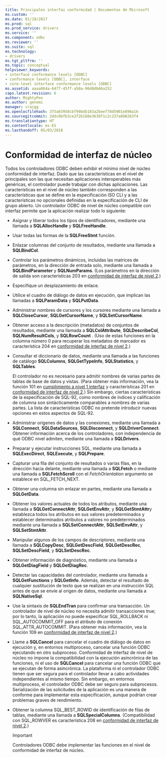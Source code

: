 ```yaml
---
title: Principales interfaz conformidad | Documentos de Microsoft
ms.custom: ''
ms.date: 01/19/2017
ms.prod: sql
ms.prod_service: drivers
ms.service: ''
ms.component: odbc
ms.reviewer: ''
ms.suite: sql
ms.technology:
- drivers
ms.tgt_pltfrm: ''
ms.topic: conceptual
helpviewer_keywords:
- interface conformance levels [ODBC]
- conformance levels [ODBC], interface
- core-level interface conformance levels [ODBC]
ms.assetid: aaaa864a-6477-45ff-a50a-96d8db66a252
caps.latest.revision: 6
author: MightyPen
ms.author: genemi
manager: craigg
ms.openlocfilehash: 375a83958cbf99bdb183a2beef78d5901e896a16
ms.sourcegitcommit: 2ddc0bfb3ce2f2b160e3638f1c2c237a898263f4
ms.translationtype: HT
ms.contentlocale: es-ES
ms.lasthandoff: 05/03/2018
---
```

# <a name="core-interface-conformance"></a>Conformidad de interfaz de núcleo
Todos los controladores ODBC deben exhibir el mínimo nivel de núcleo conformidad de interfaz. Dado que las características en el nivel de principales son las que necesitan aplicaciones interoperables más genéricas, el controlador puede trabajar con dichas aplicaciones. Las características en el nivel de núcleo también corresponden a las características que se define en la especificación ISO CLI y a las características no opcionales definidas en la especificación de CLI de grupo abierto. Un controlador ODBC de nivel de núcleo compatible con interfaz permite que la aplicación realizar todo lo siguiente:  
  
-   Asignar y liberar todos los tipos de identificadores, mediante una llamada a **SQLAllocHandle** y **SQLFreeHandle**.  
  
-   Usar todas las formas de la **SQLFreeStmt** función.  
  
-   Enlazar columnas del conjunto de resultados, mediante una llamada a **SQLBindCol**.  
  
-   Controlar los parámetros dinámicos, incluidas las matrices de parámetros, en la dirección de entrada solo, mediante una llamada a **SQLBindParameter** y **SQLNumParams**. (Los parámetros en la dirección de salida son características 203 en [conformidad de interfaz de nivel 2](../../../odbc/reference/develop-app/level-2-interface-conformance.md).)  
  
-   Especifique un desplazamiento de enlace.  
  
-   Utilice el cuadro de diálogo de datos en ejecución, que implican las llamadas a **SQLParamData** y **SQLPutData**.  
  
-   Administrar nombres de cursores y los cursores mediante una llamada a **SQLCloseCursor**, **SQLGetCursorName**, y **SQLSetCursorName**.  
  
-   Obtener acceso a la descripción (metadatos) de conjuntos de resultados, mediante una llamada a **SQLColAttribute**, **SQLDescribeCol**, **SQLNumResultCols**, y **SQLRowCount** . (Uso de estas funciones en la columna número 0 para recuperar los metadatos de marcador es característica 204 en [conformidad de interfaz de nivel 2](../../../odbc/reference/develop-app/level-2-interface-conformance.md).)  
  
-   Consultar el diccionario de datos, mediante una llamada a las funciones de catálogo **SQLColumns**, **SQLGetTypeInfo**, **SQLStatistics**, y **SQLTables**.  
  
     El controlador no es necesario para admitir nombres de varias partes de tablas de base de datos y vistas. (Para obtener más información, vea la función 101 en [cumplimiento a nivel 1 interfaz](../../../odbc/reference/develop-app/level-1-interface-conformance.md) y características 201 en [conformidad de interfaz de nivel 2](../../../odbc/reference/develop-app/level-2-interface-conformance.md).) Sin embargo, ciertas características de la especificación de SQL-92, como nombres de índices y calificación de columna son sintácticamente comparables a nombres de varias partes. La lista de características ODBC no pretende introducir nuevas opciones en estos aspectos de SQL-92.  
  
-   Administrar orígenes de datos y las conexiones, mediante una llamada a **SQLConnect**, **SQLDataSources**, **SQLDisconnect**, y **SQLDriverConnect**. Obtener información acerca de los controladores, con independencia de qué ODBC nivel admiten, mediante una llamada a **SQLDrivers**.  
  
-   Preparar y ejecutar instrucciones SQL, mediante una llamada a **SQLExecDirect**, **SQLExecute**, y **SQLPrepare**.  
  
-   Capturar una fila del conjunto de resultados o varias filas, en la dirección hacia delante, mediante una llamada a **SQLFetch** o mediante una llamada a **SQLFetchScroll** con el *FetchOrientation* argumento se establece en SQL_FETCH_NEXT.  
  
-   Obtener una columna sin enlazar en partes, mediante una llamada a **SQLGetData**.  
  
-   Obtener los valores actuales de todos los atributos, mediante una llamada a **SQLGetConnectAttr**, **SQLGetEnvAttr**, y **SQLGetStmtAttr**y establezca todos los atributos en sus valores predeterminados y establecer determinados atributos a valores no predeterminados mediante una llamada a **SQLSetConnectAttr**, **SQLSetEnvAttr**, y **SQLSetStmtAttr**.  
  
-   Manipular algunos de los campos de descriptores, mediante una llamada a **SQLCopyDesc**, **SQLGetDescField**, **SQLGetDescRec**, **SQLSetDescField**, y **SQLSetDescRec**.  
  
-   Obtener información de diagnóstico, mediante una llamada a **SQLGetDiagField** y **SQLGetDiagRec**.  
  
-   Detectar las capacidades del controlador, mediante una llamada a **SQLGetFunctions** y **SQLGetInfo**. Además, detectar el resultado de cualquier sustitución de texto que se realizan en una instrucción SQL antes de que se envíe al origen de datos, mediante una llamada a **SQLNativeSql**.  
  
-   Use la sintaxis de **SQLEndTran** para confirmar una transacción. Un controlador de nivel de núcleo no necesita admitir transacciones true; por lo tanto, la aplicación no puede especificar SQL_ROLLBACK ni SQL_AUTOCOMMIT_OFF para el atributo de conexión SQL_ATTR_AUTOCOMMIT. (Para obtener más información, vea la función 109 en [conformidad de interfaz de nivel 2](../../../odbc/reference/develop-app/level-2-interface-conformance.md).)  
  
-   Llame a **SQLCancel** para cancelar el cuadro de diálogo de datos en ejecución y, en entornos multiproceso, cancelar una función ODBC ejecutando en otro subproceso. Conformidad de interfaz de nivel de núcleo no impone la compatibilidad con la ejecución asincrónica de las funciones, ni el uso de **SQLCancel** para cancelar una función ODBC que se ejecutan de forma asincrónica. La plataforma ni el controlador ODBC tienen que ser segura para el controlador llevar a cabo actividades independientes al mismo tiempo. Sin embargo, en entornos multiproceso, el controlador ODBC debe ser seguro para subprocesos. Serialización de las solicitudes de la aplicación es una manera de conforme para implementar esta especificación, aunque podrían crear problemas graves de rendimiento.  
  
-   Obtener la columna SQL_BEST_ROWID de identificación de filas de tablas, mediante una llamada a **SQLSpecialColumns**. (Compatibilidad con SQL_ROWVER es característica 208 en [conformidad de interfaz de nivel 2](../../../odbc/reference/develop-app/level-2-interface-conformance.md).)  
  
    > [!IMPORTANT]  
    >  Controladores ODBC debe implementar las funciones en el nivel de conformidad de interfaz de núcleo.
